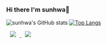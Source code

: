### Hi there I'm sunhwa👋





![sunhwa's GitHub stats](https://github-readme-stats.vercel.app/api?username=sunhwa508&show_icons=true&theme=dark)
[![Top Langs](https://github-readme-stats.vercel.app/api/top-langs/?username=sunhwa508&layout=compact&theme=dark&langs_count=7)](https://github.com/anuraghazra/github-readme-stats)


<a href="https://velog.io/@sunhwa508">
    <img 
        src="http://img.shields.io/badge/-Velog-green?style=for-the-badge&logo=appveyor&link=https://velog.io/@sunhwa508"
        style="height : auto; margin-left : 10px; margin-right : 10px;"/>
</a>

<a href="https://www.youtube.com/channel/UCXwBCeiqjOezNcpplFuHX9g">
    <img 
        src="http://img.shields.io/badge/-Youtube-red?style=for-the-badge&logo=appveyor&link=https://www.youtube.com/channel/UCXwBCeiqjOezNcpplFuHX9g"
        style="height : auto; margin-left : 10px; margin-right : 10px;"/>
</a>
